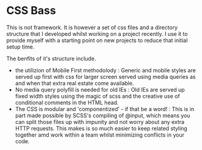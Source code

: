 
# CSS Bass

This is not framework. It is however a set of css files and a directory structure that I developed whilst working on a project recently. I use it to provide myself with a starting point on new projects to reduce that initial setup time.

The benfits of it's structure include.
- the utilizion of Mobile First methodolody
: Generic and mobile styles are served up first with css for larger screen served using media queries as and when that extra real estate come available.
- No media query polyfill is needed for old IEs 
: Old IEs are served up fixed width styles using the magic of scss and the creative use of conditional comments in the HTML head.
- The CSS is modular and 'componentized' - if that be a word!
: This is in part made possible by SCSS's compiling of @input, which means you can split those files up with impunity and not worry about any extra HTTP requests. This makes is so much easier to keep related styling together amd work within a team whilst minimizing conflicts in your code. 
